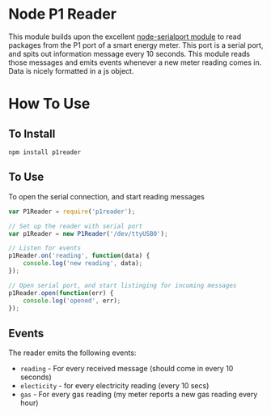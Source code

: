 # Node P1 Reader

This module builds upon the excellent [node-serialport module](https://github.com/voodootikigod/node-serialport) to read packages from the P1 port of a smart energy meter. This port is a serial port, and spits out information message every 10 seconds. This module reads those messages and emits events whenever a new meter reading comes in. Data is nicely formatted in a js object.

How To Use
==========

To Install
----------

```
npm install p1reader
```

To Use
------

To open the serial connection, and start reading messages

```js
var P1Reader = require('p1reader');

// Set up the reader with serial port
var p1Reader = new P1Reader('/dev/ttyUSB0');

// Listen for events
p1Reader.on('reading', function(data) {
    console.log('new reading', data);
});

// Open serial port, and start listinging for incoming messages
p1Reader.open(function(err) {
    console.log('opened', err);
});

```

Events
------

The reader emits the following events:

* `reading` - For every received message (should come in every 10 seconds)
* `electicity` -  for every electricity reading (every 10 secs)
* `gas` - For every gas reading (my meter reports a new gas reading every hour)

